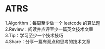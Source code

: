 # ATRS
1.Algorithm：每周至少做一个 leetcode 的算法题  
2.Review：阅读并点评至少一篇英文技术文章  
3.Tip：学习至少一个技术技巧  
4.Share：分享一篇有观点和思考的技术文章
